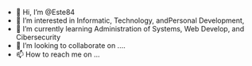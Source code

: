 - 👋 Hi, I’m @Este84
- 👀 I’m interested in Informatic, Technology, andPersonal Development,
- 🌱 I’m currently learning Administration of Systems, Web Develop, and Cibersecurity
- 💞️ I’m looking to collaborate on ....
- 📫 How to reach me on ...

<!---
Este84/Este84 is a ✨ special ✨ repository because its `README.md` (this file) appears on your GitHub profile.
You can click the Preview link to take a look at your changes.
--->
